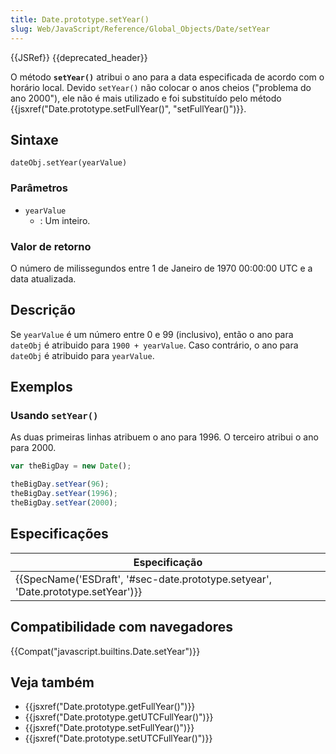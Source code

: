 ```yaml
---
title: Date.prototype.setYear()
slug: Web/JavaScript/Reference/Global_Objects/Date/setYear
---
```


{{JSRef}} {{deprecated_header}}

O método **`setYear()`** atribui o ano para a data especificada de acordo com o horário local. Devido `setYear()` não colocar o anos cheios ("problema do ano 2000"), ele não é mais utilizado e foi substituído pelo método {{jsxref("Date.prototype.setFullYear()", "setFullYear()")}}.

## Sintaxe

```
dateObj.setYear(yearValue)
```

### Parâmetros

- `yearValue`
  - : Um inteiro.

### Valor de retorno

O número de milissegundos entre 1 de Janeiro de 1970 00:00:00 UTC e a data atualizada.

## Descrição

Se `yearValue` é um número entre 0 e 99 (inclusivo), então o ano para `dateObj` é atribuido para `1900 + yearValue`. Caso contrário, o ano para `dateObj` é atribuido para `yearValue`.

## Exemplos

### Usando `setYear()`

As duas primeiras linhas atribuem o ano para 1996. O terceiro atribui o ano para 2000.

```js
var theBigDay = new Date();

theBigDay.setYear(96);
theBigDay.setYear(1996);
theBigDay.setYear(2000);
```

## Especificações

| Especificação                                                                                                |
| ------------------------------------------------------------------------------------------------------------ |
| {{SpecName('ESDraft', '#sec-date.prototype.setyear', 'Date.prototype.setYear')}} |

## Compatibilidade com navegadores

{{Compat("javascript.builtins.Date.setYear")}}

## Veja também

- {{jsxref("Date.prototype.getFullYear()")}}
- {{jsxref("Date.prototype.getUTCFullYear()")}}
- {{jsxref("Date.prototype.setFullYear()")}}
- {{jsxref("Date.prototype.setUTCFullYear()")}}
